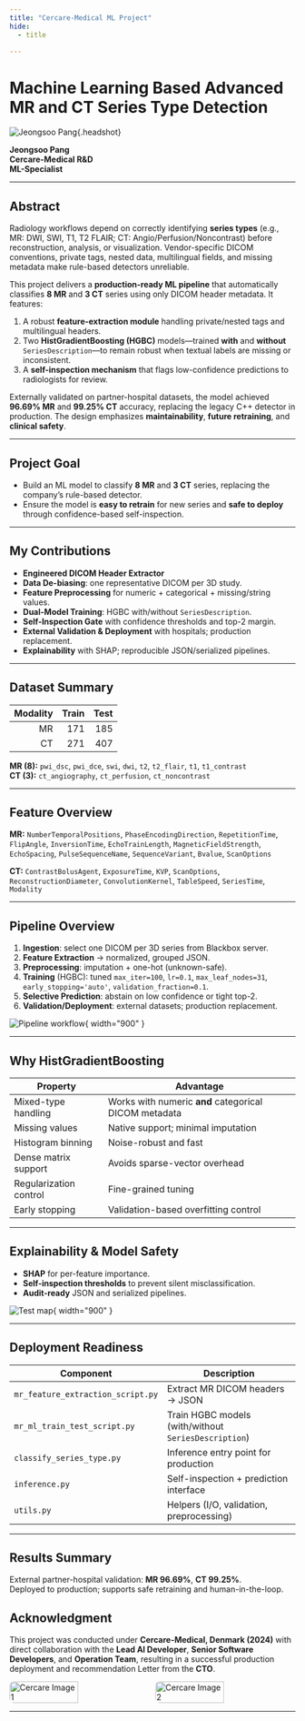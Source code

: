 ```yaml
---
title: "Cercare-Medical ML Project"
hide:
  - title

---
```


# Machine Learning Based Advanced MR and CT Series Type Detection

![Jeongsoo Pang](images/profile.jpg){.headshot}

**Jeongsoo Pang**  
**Cercare-Medical R&D**  
**ML-Specialist**

<div class="clear"></div>

---

## Abstract
Radiology workflows depend on correctly identifying **series types** (e.g., MR: DWI, SWI, T1, T2 FLAIR; CT: Angio/Perfusion/Noncontrast) before reconstruction, analysis, or visualization. Vendor-specific DICOM conventions, private tags, nested data, multilingual fields, and missing metadata make rule-based detectors unreliable.

This project delivers a **production-ready ML pipeline** that automatically classifies **8 MR** and **3 CT** series using only DICOM header metadata. It features:  
1. A robust **feature-extraction module** handling private/nested tags and multilingual headers.  
2. Two **HistGradientBoosting (HGBC)** models—trained **with** and **without** `SeriesDescription`—to remain robust when textual labels are missing or inconsistent.  
3. A **self-inspection mechanism** that flags low-confidence predictions to radiologists for review.

Externally validated on partner-hospital datasets, the model achieved **96.69% MR** and **99.25% CT** accuracy, replacing the legacy C++ detector in production. The design emphasizes **maintainability**, **future retraining**, and **clinical safety**.

---

## Project Goal
- Build an ML model to classify **8 MR** and **3 CT** series, replacing the company’s rule-based detector.  
- Ensure the model is **easy to retrain** for new series and **safe to deploy** through confidence-based self-inspection.  

---

## My Contributions
- **Engineered DICOM Header Extractor**
- **Data De-biasing**: one representative DICOM per 3D study.  
- **Feature Preprocessing** for numeric + categorical + missing/string values.  
- **Dual-Model Training**: HGBC with/without `SeriesDescription`.  
- **Self-Inspection Gate** with confidence thresholds and top-2 margin.  
- **External Validation & Deployment** with hospitals; production replacement.  
- **Explainability** with SHAP; reproducible JSON/serialized pipelines.

---

## Dataset Summary

| Modality | Train | Test |
|---------:|------:|-----:|
| MR       | 171   | 185  |
| CT       | 271   | 407  |

**MR (8):** `pwi_dsc`, `pwi_dce`, `swi`, `dwi`, `t2`, `t2_flair`, `t1`, `t1_contrast`  
**CT (3):** `ct_angiography`, `ct_perfusion`, `ct_noncontrast`

---

## Feature Overview

**MR:** `NumberTemporalPositions`, `PhaseEncodingDirection`, `RepetitionTime`, `FlipAngle`, `InversionTime`, `EchoTrainLength`, `MagneticFieldStrength`, `EchoSpacing`, `PulseSequenceName`, `SequenceVariant`, `Bvalue`, `ScanOptions`  

**CT:** `ContrastBolusAgent`, `ExposureTime`, `KVP`, `ScanOptions`, `ReconstructionDiameter`, `ConvolutionKernel`, `TableSpeed`, `SeriesTime`, `Modality`

---

## Pipeline Overview
1. **Ingestion**: select one DICOM per 3D series from Blackbox server.  
2. **Feature Extraction** → normalized, grouped JSON.  
3. **Preprocessing**: imputation + one-hot (unknown-safe).  
4. **Training** (HGBC): tuned `max_iter=100`, `lr=0.1`, `max_leaf_nodes=31`, `early_stopping='auto'`, `validation_fraction=0.1`.  
5. **Selective Prediction**: abstain on low confidence or tight top-2.  
6. **Validation/Deployment**: external datasets; production replacement.

![Pipeline workflow](images/workflow.png){ width="900" }

---

## Why HistGradientBoosting

| Property               | Advantage                                                                 |
|------------------------|---------------------------------------------------------------------------|
| Mixed-type handling    | Works with numeric **and** categorical DICOM metadata                     |
| Missing values         | Native support; minimal imputation                                        |
| Histogram binning      | Noise-robust and fast                                                     |
| Dense matrix support   | Avoids sparse-vector overhead                                             |
| Regularization control | Fine-grained tuning                                                       |
| Early stopping         | Validation-based overfitting control                                      |

---

## Explainability & Model Safety
- **SHAP** for per-feature importance.  
- **Self-inspection thresholds** to prevent silent misclassification.  
- **Audit-ready** JSON and serialized pipelines.

![Test map](images/test_map.png){ width="900" }

---

## Deployment Readiness

| Component                         | Description                                                          |
|-----------------------------------|----------------------------------------------------------------------|
| `mr_feature_extraction_script.py` | Extract MR DICOM headers → JSON                                      |
| `mr_ml_train_test_script.py`      | Train HGBC models (with/without `SeriesDescription`)                 |
| `classify_series_type.py`         | Inference entry point for production                                 |
| `inference.py`                    | Self-inspection + prediction interface                               |
| `utils.py`                        | Helpers (I/O, validation, preprocessing)                             |

---

## Results Summary
External partner-hospital validation: **MR 96.69%**, **CT 99.25%**.  
Deployed to production; supports safe retraining and human-in-the-loop.

## Acknowledgment
This project was conducted under **Cercare-Medical, Denmark (2024)** with direct collaboration with the **Lead AI Developer**, **Senior Software Developers**, and **Operation Team**, resulting in a successful production deployment and recommendation Letter from the **CTO**.

<!-- 두 이미지를 가로로 -->
<div style="display:flex;justify-content:space-between;align-items:center;gap:2%;margin-top:12px;">
  <img src="images/cercare_1.jpg" alt="Cercare Image 1" style="width:49%;border-radius:8px;">
  <img src="images/cercare_2.jpg" alt="Cercare Image 2" style="width:49%;border-radius:8px;">
</div>

---

  </section>
</div>
